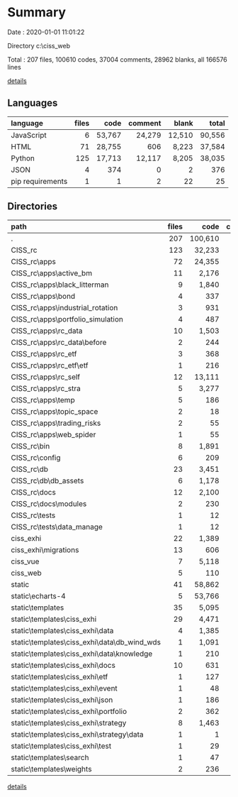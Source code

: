 # Summary

Date : 2020-01-01 11:01:22

Directory c:\ciss_web

Total : 207 files,  100610 codes, 37004 comments, 28962 blanks, all 166576 lines

[details](details.md)

## Languages
| language | files | code | comment | blank | total |
| :--- | ---: | ---: | ---: | ---: | ---: |
| JavaScript | 6 | 53,767 | 24,279 | 12,510 | 90,556 |
| HTML | 71 | 28,755 | 606 | 8,223 | 37,584 |
| Python | 125 | 17,713 | 12,117 | 8,205 | 38,035 |
| JSON | 4 | 374 | 0 | 2 | 376 |
| pip requirements | 1 | 1 | 2 | 22 | 25 |

## Directories
| path | files | code | comment | blank | total |
| :--- | ---: | ---: | ---: | ---: | ---: |
| . | 207 | 100,610 | 37,004 | 28,962 | 166,576 |
| CISS_rc | 123 | 32,233 | 11,760 | 11,377 | 55,370 |
| CISS_rc\apps | 72 | 24,355 | 8,699 | 8,078 | 41,132 |
| CISS_rc\apps\active_bm | 11 | 2,176 | 2,106 | 1,416 | 5,698 |
| CISS_rc\apps\black_litterman | 9 | 1,840 | 898 | 1,521 | 4,259 |
| CISS_rc\apps\bond | 4 | 337 | 144 | 247 | 728 |
| CISS_rc\apps\industrial_rotation | 3 | 931 | 523 | 441 | 1,895 |
| CISS_rc\apps\portfolio_simulation | 4 | 487 | 270 | 246 | 1,003 |
| CISS_rc\apps\rc_data | 10 | 1,503 | 1,320 | 664 | 3,487 |
| CISS_rc\apps\rc_data\before | 2 | 244 | 72 | 40 | 356 |
| CISS_rc\apps\rc_etf | 3 | 368 | 221 | 314 | 903 |
| CISS_rc\apps\rc_etf\etf | 1 | 216 | 147 | 166 | 529 |
| CISS_rc\apps\rc_self | 12 | 13,111 | 258 | 1,924 | 15,293 |
| CISS_rc\apps\rc_stra | 5 | 3,277 | 2,581 | 943 | 6,801 |
| CISS_rc\apps\temp | 5 | 186 | 280 | 159 | 625 |
| CISS_rc\apps\topic_space | 2 | 18 | 0 | 19 | 37 |
| CISS_rc\apps\trading_risks | 2 | 55 | 9 | 53 | 117 |
| CISS_rc\apps\web_spider | 1 | 55 | 71 | 109 | 235 |
| CISS_rc\bin | 8 | 1,891 | 1,359 | 756 | 4,006 |
| CISS_rc\config | 6 | 209 | 61 | 160 | 430 |
| CISS_rc\db | 23 | 3,451 | 1,590 | 1,293 | 6,334 |
| CISS_rc\db\db_assets | 6 | 1,178 | 603 | 346 | 2,127 |
| CISS_rc\docs | 12 | 2,100 | 45 | 1,018 | 3,163 |
| CISS_rc\docs\modules | 2 | 230 | 6 | 119 | 355 |
| CISS_rc\tests | 1 | 12 | 4 | 10 | 26 |
| CISS_rc\tests\data_manage | 1 | 12 | 4 | 10 | 26 |
| ciss_exhi | 22 | 1,389 | 504 | 404 | 2,297 |
| ciss_exhi\migrations | 13 | 606 | 12 | 74 | 692 |
| ciss_vue | 7 | 5,118 | 20 | 542 | 5,680 |
| ciss_web | 5 | 110 | 126 | 91 | 327 |
| static | 41 | 58,862 | 24,562 | 14,287 | 97,711 |
| static\echarts-4 | 5 | 53,766 | 24,278 | 12,509 | 90,553 |
| static\templates | 35 | 5,095 | 283 | 1,777 | 7,155 |
| static\templates\ciss_exhi | 29 | 4,471 | 226 | 1,517 | 6,214 |
| static\templates\ciss_exhi\data | 4 | 1,385 | 16 | 464 | 1,865 |
| static\templates\ciss_exhi\data\db_wind_wds | 1 | 1,091 | 8 | 357 | 1,456 |
| static\templates\ciss_exhi\data\knowledge | 1 | 210 | 2 | 57 | 269 |
| static\templates\ciss_exhi\docs | 10 | 631 | 10 | 502 | 1,143 |
| static\templates\ciss_exhi\etf | 1 | 127 | 9 | 44 | 180 |
| static\templates\ciss_exhi\event | 1 | 48 | 1 | 26 | 75 |
| static\templates\ciss_exhi\json | 1 | 186 | 0 | 1 | 187 |
| static\templates\ciss_exhi\portfolio | 2 | 362 | 7 | 108 | 477 |
| static\templates\ciss_exhi\strategy | 8 | 1,463 | 120 | 312 | 1,895 |
| static\templates\ciss_exhi\strategy\data | 1 | 1 | 0 | 0 | 1 |
| static\templates\ciss_exhi\test | 1 | 29 | 0 | 0 | 29 |
| static\templates\search | 1 | 47 | 3 | 9 | 59 |
| static\templates\weights | 2 | 236 | 32 | 147 | 415 |

[details](details.md)